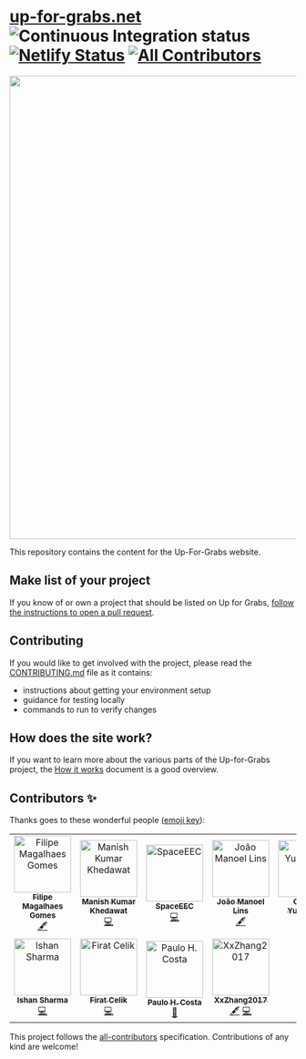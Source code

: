 [up-for-grabs.net](https://up-for-grabs.net/)
![Continuous Integration status](https://github.com/up-for-grabs/up-for-grabs.net/workflows/Continuous%20Integration/badge.svg)
[![Netlify Status](https://api.netlify.com/api/v1/badges/0ee7bf9f-1aed-465b-8e9e-01de009a8a7e/deploy-status)](https://app.netlify.com/sites/up-for-grabs-test-bench/deploys)
[![All Contributors](https://img.shields.io/badge/all_contributors-11-orange.svg?style=flat-square)](#contributors)
================

<a href="https://up-for-grabs.net/"><img width="814" src="https://user-images.githubusercontent.com/359239/67390578-50f83a00-f573-11e9-835d-02eb9e019afb.png"></a>

This repository contains the content for the Up-For-Grabs website.

## Make list of your project

If you know of or own a project that should be listed on Up for Grabs,
[follow the instructions to open a pull request](docs/list-a-project.md).

## Contributing

If you would like to get involved with the project, please read the
[CONTRIBUTING.md](.github/CONTRIBUTING.md) file as it contains:

 - instructions about getting your environment setup
 - guidance for testing locally
 - commands to run to verify changes

## How does the site work?

If you want to learn more about the various parts of the Up-for-Grabs project,
the [How it works](docs/how-it-works.md) document is a good overview.

## Contributors ✨

Thanks goes to these wonderful people ([emoji key](https://allcontributors.org/docs/en/emoji-key)):

<!-- ALL-CONTRIBUTORS-LIST:START - Do not remove or modify this section -->
<!-- prettier-ignore -->
<table>
  <tr>
    <td align="center"><a href="https://github.com/filipe-gomes"><img src="https://avatars1.githubusercontent.com/u/42053052?v=4" width="100px;" alt="Filipe Magalhaes Gomes"/><br /><sub><b>Filipe Magalhaes Gomes</b></sub></a><br /><a href="#content-filipe-gomes" title="Content">🖋</a></td>
    <td align="center"><a href="https://mkkhedawat.github.io/"><img src="https://avatars2.githubusercontent.com/u/5137374?v=4" width="100px;" alt="Manish Kumar Khedawat"/><br /><sub><b>Manish Kumar Khedawat</b></sub></a><br /><a href="https://github.com/up-for-grabs/up-for-grabs.net/commits?author=mkkhedawat" title="Code">💻</a></td>
    <td align="center"><a href="https://github.com/SpaceEEC"><img src="https://avatars1.githubusercontent.com/u/24881032?v=4" width="100px;" alt="SpaceEEC"/><br /><sub><b>SpaceEEC</b></sub></a><br /><a href="https://github.com/up-for-grabs/up-for-grabs.net/commits?author=SpaceEEC" title="Code">💻</a></td>
    <td align="center"><a href="http://www.joaomanoel.com.br"><img src="https://avatars0.githubusercontent.com/u/6238111?v=4" width="100px;" alt="João Manoel Lins"/><br /><sub><b>João Manoel Lins</b></sub></a><br /><a href="#content-JoaoManoel" title="Content">🖋</a></td>
    <td align="center"><a href="https://github.com/crystal-dawn"><img src="https://avatars3.githubusercontent.com/u/38540136?v=4" width="100px;" alt="Crystal Yungwirth"/><br /><sub><b>Crystal Yungwirth</b></sub></a><br /><a href="#content-crystal-dawn" title="Content">🖋</a></td>
    <td align="center"><a href="https://github.com/TeslaAdis"><img src="https://avatars1.githubusercontent.com/u/20220542?v=4" width="100px;" alt="Adis Talic"/><br /><sub><b>Adis Talic</b></sub></a><br /><a href="https://github.com/up-for-grabs/up-for-grabs.net/commits?author=TeslaAdis" title="Code">💻</a></td>
    <td align="center"><a href="https://github.com/AstroBoogie"><img src="https://avatars2.githubusercontent.com/u/18710598?v=4" width="100px;" alt="Nathaniel Adams"/><br /><sub><b>Nathaniel Adams</b></sub></a><br /><a href="https://github.com/up-for-grabs/up-for-grabs.net/commits?author=AstroBoogie" title="Code">💻</a></td>
  </tr>
  <tr>
    <td align="center"><a href="http://ishan.co"><img src="https://avatars0.githubusercontent.com/u/1873271?v=4" width="100px;" alt="Ishan Sharma"/><br /><sub><b>Ishan Sharma</b></sub></a><br /><a href="https://github.com/up-for-grabs/up-for-grabs.net/commits?author=ishansharma" title="Code">💻</a></td>
    <td align="center"><a href="https://github.com/firfircelik"><img src="https://avatars0.githubusercontent.com/u/34511698?v=4" width="100px;" alt="Firat Celik"/><br /><sub><b>Firat Celik</b></sub></a><br /><a href="https://github.com/up-for-grabs/up-for-grabs.net/commits?author=firfircelik" title="Code">💻</a></td>
    <td align="center"><a href="https://github.com/phncosta"><img src="https://avatars0.githubusercontent.com/u/47827714?v=4" width="100px;" alt="Paulo H. Costa"/><br /><sub><b>Paulo H. Costa</b></sub></a><br /><a href="https://github.com/up-for-grabs/up-for-grabs.net/commits?author=phncosta" title="Documentation">📖</a></td>
    <td align="center"><a href="https://github.com/XxZhang2017"><img src="https://avatars2.githubusercontent.com/u/26696836?v=4" width="100px;" alt="XxZhang2017"/><br /><sub><b>XxZhang2017</b></sub></a><br /><a href="#content-XxZhang2017" title="Content">🖋</a> <a href="https://github.com/up-for-grabs/up-for-grabs.net/commits?author=XxZhang2017" title="Code">💻</a></td>
  </tr>
</table>

<!-- ALL-CONTRIBUTORS-LIST:END -->

This project follows the [all-contributors](https://github.com/all-contributors/all-contributors) specification. Contributions of any kind are welcome!

